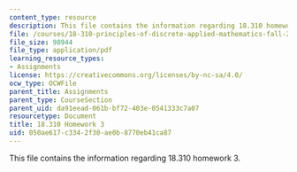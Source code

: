 ```yaml
---
content_type: resource
description: This file contains the information regarding 18.310 homework 3.
file: /courses/18-310-principles-of-discrete-applied-mathematics-fall-2013/050ae617c3342f30ae0b8770eb41ca87_MIT18_310F13_Homework3.pdf
file_size: 98944
file_type: application/pdf
learning_resource_types:
- Assignments
license: https://creativecommons.org/licenses/by-nc-sa/4.0/
ocw_type: OCWFile
parent_title: Assignments
parent_type: CourseSection
parent_uid: da91eead-061b-bf72-403e-0541333c7a07
resourcetype: Document
title: 18.310 Homework 3
uid: 050ae617-c334-2f30-ae0b-8770eb41ca87
---
```

This file contains the information regarding 18.310 homework 3.